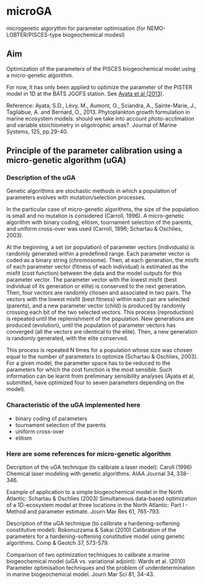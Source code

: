 # microGA
microgenetic algorythm for parameter optimisation (for NEMO-LOBTER/PISCES-type biogeochemical modesl)

## Aim

Optimization of the parameters of the PISCES biogeochemical model using a micro-genetic algorithm.

For now, it has only been applied to optimize the parameter of the PISTER model in 1D at the BATS JGOFS station. See [Ayata et al (2013)](https://doi.org/10.1016/j.jmarsys.2012.12.010).

Reference: Ayata, S.D., Lévy, M., Aumont, O., Sciandra, A., Sainte-Marie, J., Tagliabue, A. and Bernard, O., 2013. Phytoplankton growth formulation in marine ecosystem models: should we take into account photo-acclimation and variable stoichiometry in oligotrophic areas?. Journal of Marine Systems, 125, pp.29-40.

## Principle of the parameter calibration using a micro-genetic algorithm (uGA)

### Description of the uGA

Genetic algorithms are stochastic methods in which a population of parameters evolves with mutation/selection processes.

In the particular case of micro-genetic algorithms, the size of the population is small and no mutation is considered (Carroll, 1996). A micro-genetic algorithm with binary coding, elitism, tournament selection of the parents, and uniform cross-over was used (Carroll, 1996; Schartau & Oschlies, 2003).

At the beginning, a set (or population) of parameter vectors (individuals) is randomly generated within a predefined range. Each parameter vector is coded as a binary string (chromosome). Then, at each generation, the misfit of each parameter vector (fitness of each individual) is estimated as the misfit (cost function) between the data and the model outputs for this parameter vector. The parameter vector with the lowest misfit (best individual of its generation or elite) is conserved to the next generation. Then, four vectors are randomly chosen and associated in two pairs. The vectors with the lowest misfit (best fitness) within each pair are selected (parents), and a new parameter vector (child) is produced by randomly crossing each bit of the two selected vectors. This process (reproduction) is repeated until the replenishment of the population. New generations are produced (evolution), until the population of parameter vectors has converged (all the vectors are identical to the elite). Then, a new generation is randomly generated, with the elite conserved.

This process is repeated N times for a population whose size was chosen equal to the number of parameters to optimize (Schartau & Oschlies, 2003). For a given model, the parameter space has to be reduced to the parameters for which the cost function is the most sensible. Such information can be learnt from preliminary sensibility analyses (Ayata et al, submitted, have optimized four to seven parameters depending on the model).

### Characteristic of the uGA implemented here

- binary coding of parameters
- tournament selection of the parents
- uniform cross-over
- elitism 

### Here are some references for micro-genetic algorithm

Decription of the uGA technique (to calibrate a laser model): Caroll (1996) Chemical laser modeling with genetic algorithms. AIAA Journal 34, 338-346.

Example of application to a simple biogeochemical model in the North Atlantic: Schartau & Oschlies (2003) Simultaneous data-based optimization of a 1D-ecosystem model at three locations in the North Atlantic: Part I - Method and parameter estimate. Journ Mar Res 61, 765-793.

Description of the uGA technique (to calibrate a hardening-softening constitutive model): Rokonuzzama & Sakai (2010) Calibration of the parameters for a hardening-softening constitutive model using genetic algorithms. Comp & Geotch 37, 573-579.

Comparison of two optimization techniques to calibrate a marine biogeochemical model (uGA vs. variational adjoint): Wards et al. (2010) Parameter optimisation techniques and the problem of underdetermination in marine biogeochemical model. Journ Mar Sci 81, 34-43. 
